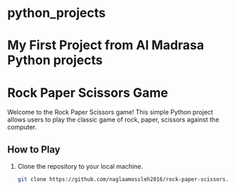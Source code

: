 # python_projects
# My First Project from Al Madrasa Python projects
# Rock Paper Scissors Game

Welcome to the Rock Paper Scissors game! This simple Python project allows users to play the classic game of rock, paper, scissors against the computer.

## How to Play

1. Clone the repository to your local machine.

   ```bash
   git clone https://github.com/naglaamossleh2016/rock-paper-scissors.git
